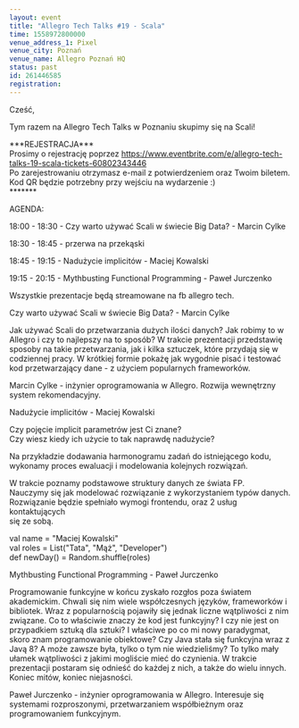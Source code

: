 ```yaml
---
layout: event
title: "Allegro Tech Talks #19 - Scala"
time: 1558972800000
venue_address_1: Pixel
venue_city: Poznań
venue_name: Allegro Poznań HQ
status: past
id: 261446585
registration: 
---
```


<p>Cześć,</p>
<p>Tym razem na Allegro Tech Talks w Poznaniu skupimy się na Scali!</p>
<p>***REJESTRACJA***
  <br/>Prosimy o rejestrację poprzez
  <a href="https://www.eventbrite.com/e/allegro-tech-talks-19-scala-tickets-60802343446" class="linkified">https://www.eventbrite.com/e/allegro-tech-talks-19-scala-tickets-60802343446</a>
  <br/>Po zarejestrowaniu otrzymasz e-mail z potwierdzeniem oraz Twoim biletem. Kod QR będzie potrzebny przy wejściu na wydarzenie :)
  <br/>*******</p>
<p>AGENDA:</p>
<p>18:00 - 18:30 - Czy warto używać Scali w świecie Big Data? - Marcin Cylke</p>
<p>18:30 - 18:45 - przerwa na przekąski</p>
<p>18:45 - 19:15 - Nadużycie implicitów - Maciej Kowalski</p>
<p>19:15 - 20:15 - Mythbusting Functional Programming - Paweł Jurczenko</p>
<p>Wszystkie prezentacje będą streamowane na fb allegro tech.</p>
<p>Czy warto używać Scali w świecie Big Data? - Marcin Cylke</p>
<p>Jak używać Scali do przetwarzania dużych ilości danych? Jak robimy to w Allegro i czy to najlepszy na to sposób? W trakcie prezentacji przedstawię sposoby na takie przetwarzania, jak i kilka sztuczek, które przydają się w codziennej pracy. W krótkiej
  formie pokażę jak wygodnie pisać i testować kod przetwarzający dane - z użyciem popularnych frameworków.</p>
<p>Marcin Cylke - inżynier oprogramowania w Allegro. Rozwija wewnętrzny system rekomendacyjny.</p>
<p>Nadużycie implicitów - Maciej Kowalski</p>
<p>Czy pojęcie implicit parametrów jest Ci znane?
  <br/>Czy wiesz kiedy ich użycie to tak naprawdę nadużycie?</p>
<p>Na przykładzie dodawania harmonogramu zadań do istniejącego kodu,
  <br/>wykonamy proces ewaluacji i modelowania kolejnych rozwiązań.</p>
<p>W trakcie poznamy podstawowe struktury danych ze świata FP.
  <br/>Nauczymy się jak modelować rozwiązanie z wykorzystaniem typów danych.
  <br/>Rozwiązanie będzie spełniało wymogi frontendu, oraz 2 usług kontaktujących
  <br/>się ze sobą.</p>
<p>val name = "Maciej Kowalski"
  <br/>val roles = List("Tata", "Mąż", "Developer")
  <br/>def newDay() = Random.shuffle(roles)</p>
<p>Mythbusting Functional Programming - Paweł Jurczenko</p>
<p>Programowanie funkcyjne w końcu zyskało rozgłos poza światem akademickim. Chwali się nim wiele współczesnych języków, frameworków i bibliotek. Wraz z popularnością pojawiły się jednak liczne wątpliwości z nim związane. Co to właściwie znaczy że kod jest
  funkcyjny? I czy nie jest on przypadkiem sztuką dla sztuki? I właściwe po co mi nowy paradygmat, skoro znam programowanie obiektowe? Czy Java stała się funkcyjna wraz z Javą 8? A może zawsze była, tylko o tym nie wiedzieliśmy? To tylko mały ułamek wątpliwości
  z jakimi mogliście mieć do czynienia. W trakcie prezentacji postaram się odnieść do każdej z nich, a także do wielu innych. Koniec mitów, koniec niejasności.</p>
<p>Paweł Jurczenko - inżynier oprogramowania w Allegro. Interesuje się systemami rozproszonymi, przetwarzaniem współbieżnym oraz programowaniem funkcyjnym.</p>
